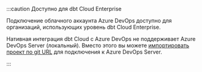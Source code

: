 :::caution Доступно для dbt Cloud Enterprise

Подключение облачного аккаунта Azure DevOps доступно для организаций, использующих уровень dbt Cloud Enterprise.

Нативная интеграция dbt Cloud с Azure DevOps не поддерживает Azure DevOps Server (локальный). Вместо этого вы можете [импортировать проект по git URL](/docs/cloud/git/import-a-project-by-git-url) для подключения к Azure DevOps Server.

:::